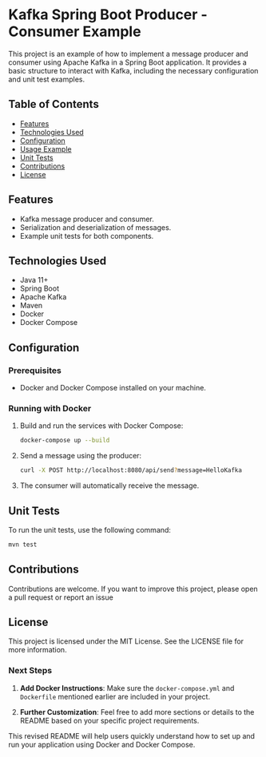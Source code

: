 # Kafka Spring Boot Producer - Consumer Example

This project is an example of how to implement a message producer and consumer using Apache Kafka in a Spring Boot application. It provides a basic structure to interact with Kafka, including the necessary configuration and unit test examples.

## Table of Contents
- [Features](#features)
- [Technologies Used](#technologies-used)
- [Configuration](#configuration)
- [Usage Example](#usage-example)
- [Unit Tests](#unit-tests)
- [Contributions](#contributions)
- [License](#license)

## Features
- Kafka message producer and consumer.
- Serialization and deserialization of messages.
- Example unit tests for both components.

## Technologies Used
- Java 11+
- Spring Boot
- Apache Kafka
- Maven
- Docker
- Docker Compose

## Configuration

### Prerequisites
- Docker and Docker Compose installed on your machine.

### Running with Docker

1. Build and run the services with Docker Compose:
    ```bash
    docker-compose up --build
    ```

2. Send a message using the producer:
    ```bash
    curl -X POST http://localhost:8080/api/send?message=HelloKafka
    ```

3. The consumer will automatically receive the message.

## Unit Tests

To run the unit tests, use the following command:
```bash
mvn test
```
## Contributions
Contributions are welcome. If you want to improve this project, please open a pull request or report an issue

## License
This project is licensed under the MIT License. See the LICENSE file for more information.


### Next Steps

1. **Add Docker Instructions**: Make sure the `docker-compose.yml` and `Dockerfile` mentioned earlier are included in your project.

2. **Further Customization**: Feel free to add more sections or details to the README based on your specific project requirements.

This revised README will help users quickly understand how to set up and run your application using Docker and Docker Compose.
